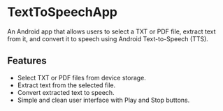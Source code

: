 # TextToSpeechApp

An Android app that allows users to select a TXT or PDF file, extract text from it, and convert it to speech using Android Text-to-Speech (TTS).

## Features
- Select TXT or PDF files from device storage.
- Extract text from the selected file.
- Convert extracted text to speech.
- Simple and clean user interface with Play and Stop buttons.

